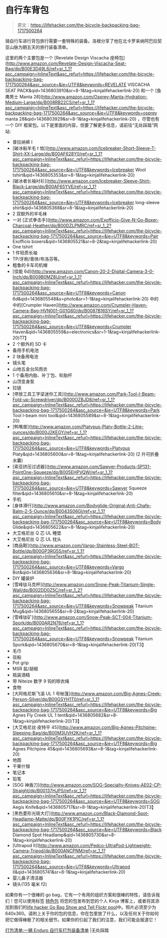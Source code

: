 # 自行车背包

> 原文：<https://lifehacker.com/the-bicycle-backpacking-bag-1717500264>

骑自行车进行背包旅行需要一套特殊的装备。洛根分享了他在北卡罗来纳阿巴拉契亚山脉为期五天的旅行装备清单。



这里的两个主要包是一个 [Revelate Design Viscacha 座椅包](http://www.amazon.com/Revelate-Design-Viscacha-Seat-Bag/dp/B00E3D49L6/ref=sr_1_1?asc_campaign=InlineText&asc_refurl=https://lifehacker.com/the-bicycle-backpacking-bag-1717500264&asc_source=&ie=UTF8&keywords=REVELATE VISCACHA SEAT PACK&qid=1436803910&sr=8-1&tag=kinjalifehackerlink-20) 和一个 [鱼鹰男士 Manta 28](http://www.amazon.com/Osprey-Manta-Hydration-Medium-Large/dp/B008RB22CS/ref=sr_1_1?asc_campaign=InlineText&asc_refurl=https://lifehacker.com/the-bicycle-backpacking-bag-1717500264&asc_source=&ie=UTF8&keywords=osprey manta 28&qid=1436803929&sr=8-1&tag=kinjalifehackerlink-20) ，尽管也有一个 DIY 框架包。以下是里面的内容，但要了解更多信息，请前往“无处踩踏”网站:

*   普拉纳裤 I
*   [破冰船羊毛 t 恤](http://www.amazon.com/Icebreaker-Short-Sleeve-T-Shirt-XX-Large/dp/B00AF628Y0/ref=sr_1_1?asc_campaign=InlineText&asc_refurl=https://lifehacker.com/the-bicycle-backpacking-bag-1717500264&asc_source=&ie=UTF8&keywords=Icebreaker Wool tshirt&qid=1436805353&sr=8-1&tag=kinjalifehackerlink-20)
*   [破冰者长袖衬衫](http://www.amazon.com/Icebreaker-Sleeve-Shirt-Black-Large/dp/B00AF65YVE/ref=sr_1_1?asc_campaign=InlineText&asc_refurl=https://lifehacker.com/the-bicycle-backpacking-bag-1717500264&asc_source=&ie=UTF8&keywords=Icebreaker long-sleeve shirt&qid=1436805368&sr=8-1&tag=kinjalifehackerlink-20)
*   2 双额外的羊毛袜
*   一对 [正式拳击手](http://www.amazon.com/Exofficio-Give-N-Go-Boxer-Charcoal-Heather/dp/B00DZLPMRC/ref=sr_1_2?asc_campaign=InlineText&asc_refurl=https://lifehacker.com/the-bicycle-backpacking-bag-1717500264&asc_source=&ie=UTF8&keywords=Pair Exofficio boxers&qid=1436805521&sr=8-2&tag=kinjalifehackerlink-20)
*   One tshirt
*   1 件轻质长袖
*   TP/牙刷/膏体/布洛芬等。
*   粗鲁的卡车司机帽
*   [佳能 6d](http://www.amazon.com/Canon-20-2-Digital-Camera-3-0-Inch/dp/B009B0MZ8U/ref=sr_1_1?asc_campaign=InlineText&asc_refurl=https://lifehacker.com/the-bicycle-backpacking-bag-1717500264&asc_source=&ie=UTF8&keywords=Canon 6d&qid=1436805548&s=photo&sr=1-1&tag=kinjalifehackerlink-20) 中的中的[Crumpler Haven](http://www.amazon.com/Crumpler-Haven-Camera-Bag-HVN001-G01G60/dp/B0087B16SY/ref=sr_1_1?asc_campaign=InlineText&asc_refurl=https://lifehacker.com/the-bicycle-backpacking-bag-1717500264&asc_source=&ie=UTF8&keywords=Crumpler Haven&qid=1436805559&s=electronics&sr=1-1&tag=kinjalifehackerlink-20)T7】
*   2 个额外的 SD 卡
*   备用手机电池
*   2 块备用电池
*   镜头笔
*   山地五金台风雨衣
*   1 个备用内胎、补丁包、轮胎杆
*   山顶变身泵
*   拉链
*   [停放工具工字梁迷你工具](http://www.amazon.com/Park-Tool-I-Beam-Fold-up-Screwdriver/dp/B000OZBJD8/ref=sr_1_1?asc_campaign=InlineText&asc_refurl=https://lifehacker.com/the-bicycle-backpacking-bag-1717500264&asc_source=&ie=UTF8&keywords=Park Tool I-beam mini tool&qid=1436805589&sr=8-1&tag=kinjalifehackerlink-20)
*   [鸭嘴兽](http://www.amazon.com/Platypus-Platy-Bottle-2-Litre-ounces/dp/B000J2KEGY/ref=sr_1_1?asc_campaign=InlineText&asc_refurl=https://lifehacker.com/the-bicycle-backpacking-bag-1717500264&asc_source=&ie=UTF8&keywords=Platypus Platy&qid=1436805600&sr=8-1&tag=kinjalifehackerlink-20) (2 升可折叠水囊)
*   [索亚挤压过滤器](http://www.amazon.com/Sawyer-Products-SP131-PointOne-Squeeze/dp/B005EHPVQW/ref=sr_1_1?asc_campaign=InlineText&asc_refurl=https://lifehacker.com/the-bicycle-backpacking-bag-1717500264&asc_source=&ie=UTF8&keywords=Sawyer Squeeze filter&qid=1436805610&sr=8-1&tag=kinjalifehackerlink-20)
*   手机
*   [身体滑行](http://www.amazon.com/Bodyglide-Original-Anti-Chafe-Balm-2-5-Ounce/dp/B0043S06GI/ref=sr_1_1?asc_campaign=InlineText&asc_refurl=https://lifehacker.com/the-bicycle-backpacking-bag-1717500264&asc_source=&ie=UTF8&keywords=Body Glide&qid=1436805622&sr=8-1&tag=kinjalifehackerlink-20)
*   大艾格尼丝 Q 芯 UL 睡垫
*   大艾格尼丝 Q 芯 UL 枕头
*   [商品鞋](http://www.amazon.com/Vargo-Stainless-Steel-BOT-Bottle/dp/B00GP3RG5S/ref=sr_1_1?asc_campaign=InlineText&asc_refurl=https://lifehacker.com/the-bicycle-backpacking-bag-1717500264&asc_source=&ie=UTF8&keywords=Vargo Bot&qid=1436805636&sr=8-1&tag=kinjalifehackerlink-20)
*   DIY 罐装炉
*   [雪峰钛马克杯](http://www.amazon.com/Snow-Peak-Titanium-Single-Wall/dp/B002DD0Z5C/ref=sr_1_2?asc_campaign=InlineText&asc_refurl=https://lifehacker.com/the-bicycle-backpacking-bag-1717500264&asc_source=&ie=UTF8&keywords=Snowpeak Titanium Mug&qid=1436805655&sr=8-2&tag=kinjalifehackerlink-20)
*   [雪峰钛矿](http://www.amazon.com/Snow-Peak-SCT-004-Titanium-Spork/dp/B000AR2N76/ref=sr_1_1?asc_campaign=InlineText&asc_refurl=https://lifehacker.com/the-bicycle-backpacking-bag-1717500264&asc_source=&ie=UTF8&keywords=Snowpeak Titanium Spork&qid=1436805670&sr=8-1&tag=kinjalifehackerlink-20)T3】
*   毛巾
*   驳船
*   Pot grip
*   MSR 盐/胡椒
*   瓶装酒精
*   带 Niteize 数字 9 钩的晾衣绳
*   食物
*   [大阿格尼斯飞溪 UL 1 号帐篷](http://www.amazon.com/Big-Agnes-Creek-Person-Silver/dp/B00GSYH1T0/ref=sr_1_1?asc_campaign=InlineText&asc_refurl=https://lifehacker.com/the-bicycle-backpacking-bag-1717500264&asc_source=&ie=UTF8&keywords=Big Agnes Fly Creek UL 1 tent&qid=1436805682&sr=8-1&tag=kinjalifehackerlink-20)T3】
*   [大艾格尼丝·皮特平 45](http://www.amazon.com/Big-Agnes-Pitchpine-Sleeping-Bag/dp/B00M3UVH2K/ref=sr_1_1?asc_campaign=InlineText&asc_refurl=https://lifehacker.com/the-bicycle-backpacking-bag-1717500264&asc_source=&ie=UTF8&keywords=Big Agnes Pitchpine 45&qid=1436805693&sr=8-1&tag=kinjalifehackerlink-20)
*   地图
*   干果什锦
*   笔记本
*   铅笔
*   [SOG 神盾刀](http://www.amazon.com/SOG-Specialty-Knives-AE02-CP-Straight/dp/B00137HJPS/ref=sr_1_1?asc_campaign=InlineText&asc_refurl=https://lifehacker.com/the-bicycle-backpacking-bag-1717500264&asc_source=&ie=UTF8&keywords=SOG Aegis Knife&qid=1436805717&sr=8-1&tag=kinjalifehackerlink-20)T3】
*   [黑色菱形光斑大灯](http://www.amazon.com/Black-Diamond-Spot-Headlamp-Matte/dp/B00FYK1PIC/ref=sr_1_1?asc_campaign=InlineText&asc_refurl=https://lifehacker.com/the-bicycle-backpacking-bag-1717500264&asc_source=&ie=UTF8&keywords=Black Diamond Spot Headlamp&qid=1436805730&sr=8-1&tag=kinjalifehackerlink-20)
*   [Ultrapod II](http://www.amazon.com/Pedco-UltraPod-Lightweight-Camera-Tripod/dp/B000ANCPNM/ref=sr_1_1?asc_campaign=InlineText&asc_refurl=https://lifehacker.com/the-bicycle-backpacking-bag-1717500264&asc_source=&ie=UTF8&keywords=Ultrapod II&qid=1436805741&sr=8-1&tag=kinjalifehackerlink-20)
*   婴儿鼻子清洁器
*   镜头(135 毫米 f2)

如果你有一个很棒的 go bag，它有一个有用的组织方案和很棒的特性，请告诉我们！您可以使用标签 [特色包](http://kinja.com/tag/featured-bag) 将您的包发布到您的个人 Kinja 博客上，或者将其添加到我们的[life hacker Go Bag Show and Tell Flickr pool](http://www.flickr.com/groups/2301352@N21)中。照片必须至少为 640x360。请附上关于你的包的信息，你在包里放了什么，以及任何关于你如何把它做得棒极了的相关细节。如果你的引起了我们的注意，我们可能会报道它！

[打包清单:一辆 Enduro 自行车打包装备清单](http://www.pedalingnowhere.com/gear/packlist-enduro-bikepacking-gear-list/) |无处踩踏